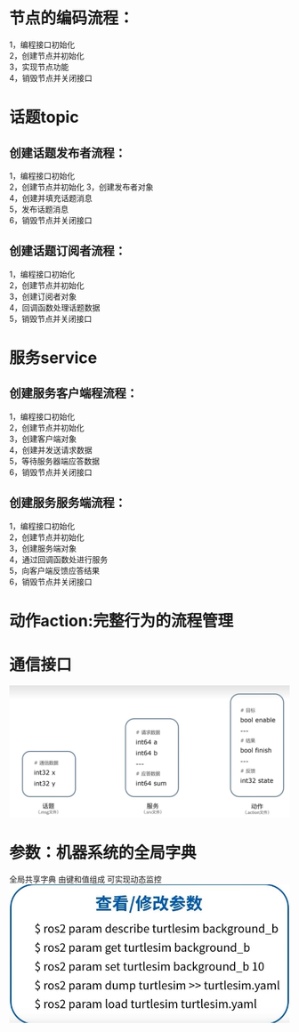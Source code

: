 <!--

 * @Author: Aries-441 sjtu.liu.jj@gmail.com

 * @Date: 2022-11-08 13:04:07

 * @LastEditors: Please set LastEditors

 * @LastEditTime: 2022-11-08 20:16:22

 * @FilePath: /dev_ws/note.md

 * @Description: 这是默认设置,请设置`customMade`, 打开koroFileHeader查看配置 进行设置: https://github.com/OBKoro1/koro1FileHeader/wiki/%E9%85%8D%E7%BD%AE

-->

# 节点的编码流程：
1，编程接口初始化  
2，创建节点并初始化  
3，实现节点功能  
4，销毁节点并关闭接口  

# 话题topic
## 创建话题发布者流程： 
1，编程接口初始化  
2，创建节点并初始化 
3，创建发布者对象  
4，创建并填充话题消息  
5，发布话题消息  
6，销毁节点并关闭接口  

## 创建话题订阅者流程：
1，编程接口初始化  
2，创建节点并初始化  
3，创建订阅者对象  
4，回调函数处理话题数据  
5，销毁节点并关闭接口  

# 服务service
## 创建服务客户端程流程：
1，编程接口初始化  
2，创建节点并初始化  
3，创建客户端对象  
4，创建并发送请求数据  
5，等待服务器端应答数据  
6，销毁节点并关闭接口  

## 创建服务服务端流程：
1，编程接口初始化  
2，创建节点并初始化  
3，创建服务端对象  
4，通过回调函数处进行服务  
5，向客户端反馈应答结果  
6，销毁节点并关闭接口

# 动作action:完整行为的流程管理
##   

# 通信接口
![Alt text](./pictures/interface.png)

# 参数：机器系统的全局字典
全局共享字典 由键和值组成 可实现动态监控
![Alt text](./pictures/param.png)
## 

